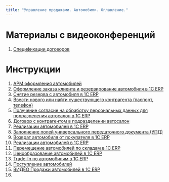 ```yaml
---
title: "Управление продажами. Автомобили. Оглавление."
---
```


# Материалы с видеоконференций
1. [Спецификации договоров](ERP/Управление%20продажами/Автомобили/Спецификации%20договоров.md)

# Инструкции 
1. [АРМ оформления автомобилей](АРМ%20оформления%20автомобилей.md)
2. [Оформление заказа клиента и резервирование автомобиля в 1С ERP](Оформление%20заказа%20клиента%20и%20резервирование%20автомобиля%20в%201С%20ERP.md)
3. [Снятие резерва с автомобиля в 1С ERP](Снятие%20резерва%20с%20автомобиля%20в%201С%20ERP.md)
4. [Ввести нового или найти существующего контрагента (паспорт, телефон)](Ввести%20нового%20или%20найти%20существующего%20контрагента%20(паспорт,%20телефон).md)
5. [Получение согласие на обработку персональных данных для подразделения автосалон в 1С ERP](Получение%20согласие%20на%20обработку%20персональных%20данных%20для%20подразделения%20автосалон%20в%201С%20ERP.md)
6. [Договор с контрагентом в подразделении автосалон](Договор%20с%20контрагентом%20в%20подразделении%20автосалон.md)
7. [Реализации автомобилей в 1С ERP](Реализации%20автомобилей%20в%201С%20ERP.md)
8. [Заполнение полей универсального передаточного документа (УПД)](Заполнение%20полей%20универсального%20передаточного%20документа%20(УПД).md)
9. [Возврат автомобиля от покупателя в 1С ERP](Возврат%20автомобиля%20от%20покупателя%20в%201С%20ERP.md)
10. [Реализации автомобилей в 1С ERP](Реализации%20автомобилей%20в%201С%20ERP.md)
11. [Перемещение автомобилей по складам в 1С ERP](Перемещение%20автомобилей%20по%20складам%20в%201С%20ERP.md)
12. [Ценообразование автомобилей в 1С ERP](Ценообразование%20автомобилей%20в%201С%20ERP.md)
13. [Trade-In по автомобилям в 1С ERP](Trade-In%20по%20автомобилям%20в%201С%20ERP.md)
14. [Поступление автомобилей](ERP/Управление%20закупками/Поступление%20автомобилей.md)
15. [ВИДЕО Продажи автомобилей в 1С ERP](ВИДЕО%20Продажи%20автомобилей%20в%201С%20ERP.md)
16. 



